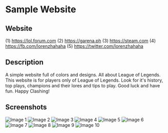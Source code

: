 # Sample Website

## Website
(1) https://lol.forum.com
(2) https://garena.ph
(3) https://steam.com
(4) https://fb.com/lorenzhahaha
(5) https://twitter.com/lorenzhahaha

## Description
A simple website full of colors and designs. All about League of Legends. This website is for players only of League of Legends. Look for it's history, top plays, champions and their lores and tips to play. Good luck and have fun. Happy Clashing!

## Screenshots
![Image 1](https://github.com/lvcc-wad/Students/blob/master/BSIS/Florentino-Lorenz/Sample-Website/Screenshot/1.png)
![Image 2](https://github.com/lvcc-wad/Students/blob/master/BSIS/Florentino-Lorenz/Sample-Website/Screenshot/2.png)
![Image 3](https://github.com/lvcc-wad/Students/blob/master/BSIS/Florentino-Lorenz/Sample-Website/Screenshot/3.png)
![Image 4](https://github.com/lvcc-wad/Students/blob/master/BSIS/Florentino-Lorenz/Sample-Website/Screenshot/4.png)
![Image 5](https://github.com/lvcc-wad/Students/blob/master/BSIS/Florentino-Lorenz/Sample-Website/Screenshot/5.png)
![Image 6](https://github.com/lvcc-wad/Students/blob/master/BSIS/Florentino-Lorenz/Sample-Website/Screenshot/6.png)
![Image 7](https://github.com/lvcc-wad/Students/blob/master/BSIS/Florentino-Lorenz/Sample-Website/Screenshot/7.png)
![Image 8](https://github.com/lvcc-wad/Students/blob/master/BSIS/Florentino-Lorenz/Sample-Website/Screenshot/8.png)
![Image 9](https://github.com/lvcc-wad/Students/blob/master/BSIS/Florentino-Lorenz/Sample-Website/Screenshot/9.png)
![Image 10](https://github.com/lvcc-wad/Students/blob/master/BSIS/Florentino-Lorenz/Sample-Website/Screenshot/10.png)
